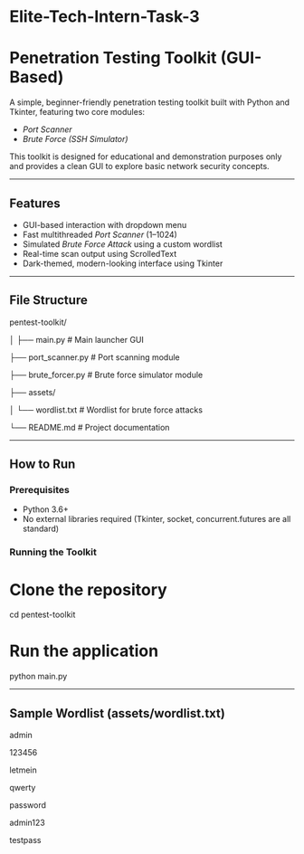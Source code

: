 # Elite-Tech-Intern-Task-3

# Penetration Testing Toolkit (GUI-Based)

A simple, beginner-friendly penetration testing toolkit built with Python and Tkinter, featuring two core modules:
- *Port Scanner*
- *Brute Force (SSH Simulator)*

This toolkit is designed for educational and demonstration purposes only and provides a clean GUI to explore basic network security concepts.

---

## Features

- GUI-based interaction with dropdown menu
- Fast multithreaded *Port Scanner* (1–1024)
- Simulated *Brute Force Attack* using a custom wordlist
- Real-time scan output using ScrolledText
- Dark-themed, modern-looking interface using Tkinter

---

## File Structure

pentest-toolkit/

│
├── main.py # Main launcher GUI

├── port_scanner.py # Port scanning module

├── brute_forcer.py # Brute force simulator module

├── assets/

│ └── wordlist.txt # Wordlist for brute force attacks

└── README.md # Project documentation

---

## How to Run

### Prerequisites

- Python 3.6+
- No external libraries required (Tkinter, socket, concurrent.futures are all standard)

### Running the Toolkit

# Clone the repository
cd pentest-toolkit

# Run the application
python main.py

---

## Sample Wordlist (assets/wordlist.txt)
admin

123456

letmein

qwerty

password

admin123

testpass

